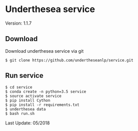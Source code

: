# Underthesea service

Version: 1.1.7

## Download

Download underthesea service via git

```
$ git clone https://github.com/undertheseanlp/service.git
``` 

## Run service

```
$ cd service
$ conda create -n python=3.5 service
$ source activate service
$ pip install Cython
$ pip install -r requirements.txt
$ underthesea data
$ bash run.sh
```

Last Update: 05/2018